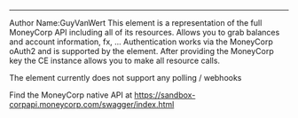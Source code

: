 ---------------------------
Author Name:GuyVanWert
This element is a representation of the full MoneyCorp API including all of its resources. Allows you to grab balances and account information, fx, ... Authentication works via the MoneyCorp oAuth2 and is supported by the element. After providing the MoneyCorp key the CE instance allows you to make all resource calls.

 The element currently does not support any polling / webhooks

Find the MoneyCorp native API at https://sandbox-corpapi.moneycorp.com/swagger/index.html